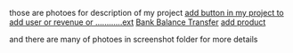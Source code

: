 those are photoes for  description of my project
[add button in my project to add user or revenue or ............ext](https://github.com/Aldhiaa/matjary/blob/main/screenshot/add.PNG?raw=true)
[Bank Balance Transfer](https://github.com/Aldhiaa/matjary/blob/main/screenshot/Bank%20Balance%20Transfer.PNG?raw=true)
[add product](https://github.com/Aldhiaa/matjary/blob/main/screenshot/add%20product.PNG?raw=true)

and there are many of photoes in screenshot folder for more details
